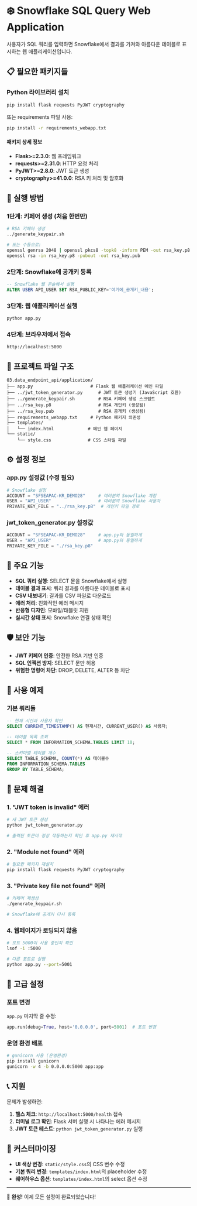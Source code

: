 # ❄️ Snowflake SQL Query Web Application

사용자가 SQL 쿼리를 입력하면 Snowflake에서 결과를 가져와 아름다운 테이블로 표시하는 웹 애플리케이션입니다.

## 📋 필요한 패키지들

### Python 라이브러리 설치
```bash
pip install flask requests PyJWT cryptography
```

또는 requirements 파일 사용:
```bash
pip install -r requirements_webapp.txt
```

#### 패키지 상세 정보
- **Flask>=2.3.0**: 웹 프레임워크
- **requests>=2.31.0**: HTTP 요청 처리
- **PyJWT>=2.8.0**: JWT 토큰 생성
- **cryptography>=41.0.0**: RSA 키 처리 및 암호화

## 🚀 실행 방법

### 1단계: 키페어 생성 (처음 한번만)
```bash
# RSA 키페어 생성
../generate_keypair.sh

# 또는 수동으로:
openssl genrsa 2048 | openssl pkcs8 -topk8 -inform PEM -out rsa_key.p8 -nocrypt
openssl rsa -in rsa_key.p8 -pubout -out rsa_key.pub
```

### 2단계: Snowflake에 공개키 등록
```sql
-- Snowflake 웹 콘솔에서 실행
ALTER USER API_USER SET RSA_PUBLIC_KEY='여기에_공개키_내용';
```

### 3단계: 웹 애플리케이션 실행
```bash
python app.py
```

### 4단계: 브라우저에서 접속
```
http://localhost:5000
```

## 📁 프로젝트 파일 구조

```
03.data_endpoint_api/application/
├── app.py                      # Flask 웹 애플리케이션 메인 파일
├── ../jwt_token_generator.py      # JWT 토큰 생성기 (JavaScript 호환)
├── ../generate_keypair.sh         # RSA 키페어 생성 스크립트
├── ../rsa_key.p8                  # RSA 개인키 (생성됨)
├── ../rsa_key.pub                 # RSA 공개키 (생성됨)
├── requirements_webapp.txt     # Python 패키지 의존성
├── templates/
│   └── index.html             # 메인 웹 페이지
└── static/
    └── style.css              # CSS 스타일 파일
```

## ⚙️ 설정 정보

### app.py 설정값 (수정 필요)
```python
# Snowflake 설정
ACCOUNT = "SFSEAPAC-KR_DEMO28"     # 여러분의 Snowflake 계정
USER = "API_USER"                  # 여러분의 Snowflake 사용자
PRIVATE_KEY_FILE = "../rsa_key.p8"  # 개인키 파일 경로
```

### jwt_token_generator.py 설정값
```python
ACCOUNT = "SFSEAPAC-KR_DEMO28"     # app.py와 동일하게
USER = "API_USER"                  # app.py와 동일하게  
PRIVATE_KEY_FILE = "./rsa_key.p8"
```

## 🎯 주요 기능

- **SQL 쿼리 실행**: SELECT 문을 Snowflake에서 실행
- **테이블 결과 표시**: 쿼리 결과를 아름다운 테이블로 표시
- **CSV 내보내기**: 결과를 CSV 파일로 다운로드
- **에러 처리**: 친화적인 에러 메시지
- **반응형 디자인**: 모바일/태블릿 지원
- **실시간 상태 표시**: Snowflake 연결 상태 확인

## 🛡️ 보안 기능

- **JWT 키페어 인증**: 안전한 RSA 기반 인증
- **SQL 인젝션 방지**: SELECT 문만 허용
- **위험한 명령어 차단**: DROP, DELETE, ALTER 등 차단

## 📝 사용 예제

### 기본 쿼리들
```sql
-- 현재 시간과 사용자 확인
SELECT CURRENT_TIMESTAMP() AS 현재시간, CURRENT_USER() AS 사용자;

-- 테이블 목록 조회
SELECT * FROM INFORMATION_SCHEMA.TABLES LIMIT 10;

-- 스키마별 테이블 개수
SELECT TABLE_SCHEMA, COUNT(*) AS 테이블수 
FROM INFORMATION_SCHEMA.TABLES 
GROUP BY TABLE_SCHEMA;
```

## 🚨 문제 해결

### 1. "JWT token is invalid" 에러
```bash
# 새 JWT 토큰 생성
python jwt_token_generator.py

# 출력된 토큰이 정상 작동하는지 확인 후 app.py 재시작
```

### 2. "Module not found" 에러
```bash
# 필요한 패키지 재설치
pip install flask requests PyJWT cryptography
```

### 3. "Private key file not found" 에러
```bash
# 키페어 재생성
./generate_keypair.sh

# Snowflake에 공개키 다시 등록
```

### 4. 웹페이지가 로딩되지 않음
```bash
# 포트 5000이 사용 중인지 확인
lsof -i :5000

# 다른 포트로 실행
python app.py --port=5001
```

## 🔧 고급 설정

### 포트 변경
`app.py` 마지막 줄 수정:
```python
app.run(debug=True, host='0.0.0.0', port=5001)  # 포트 변경
```

### 운영 환경 배포
```bash
# gunicorn 사용 (운영환경)
pip install gunicorn
gunicorn -w 4 -b 0.0.0.0:5000 app:app
```

## 📞 지원

문제가 발생하면:
1. **헬스 체크**: `http://localhost:5000/health` 접속
2. **터미널 로그 확인**: Flask 서버 실행 시 나타나는 에러 메시지
3. **JWT 토큰 테스트**: `python jwt_token_generator.py` 실행

## 🎨 커스터마이징

- **UI 색상 변경**: `static/style.css`의 CSS 변수 수정
- **기본 쿼리 변경**: `templates/index.html`의 placeholder 수정
- **웨어하우스 옵션**: `templates/index.html`의 select 옵션 수정

---

🎉 **완성!** 이제 모든 설정이 완료되었습니다!
